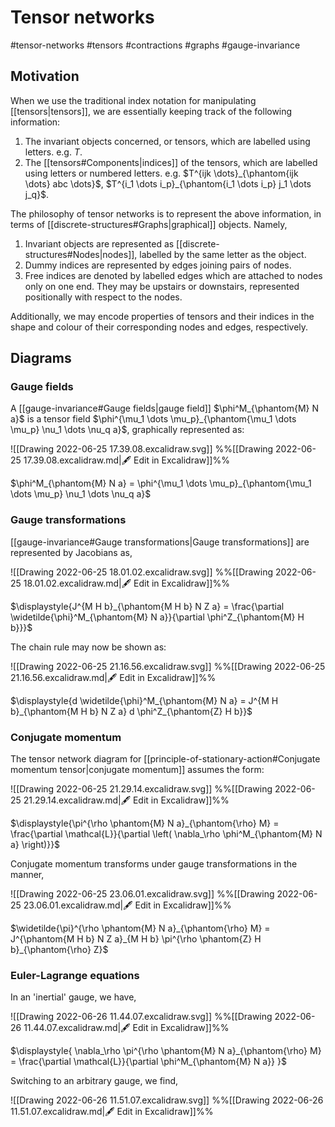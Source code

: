 # Tensor networks
#tensor-networks #tensors #contractions #graphs #gauge-invariance

## Motivation
When we use the traditional index notation for manipulating [[tensors|tensors]], we are essentially keeping track of the following information:

1. The invariant objects concerned, or tensors, which are labelled using letters. e.g. $T$.
2. The [[tensors#Components|indices]] of the tensors, which are labelled using letters or numbered letters. e.g. $T^{ijk \dots}_{\phantom{ijk \dots} abc \dots}$, $T^{i_1 \dots i_p}_{\phantom{i_1 \dots i_p} j_1 \dots j_q}$.

The philosophy of tensor networks is to represent the above information, in terms of [[discrete-structures#Graphs|graphical]] objects. Namely,

1. Invariant objects are represented as [[discrete-structures#Nodes|nodes]], labelled by the same letter as the object.
2. Dummy indices are represented by edges joining pairs of nodes.
3. Free indices are denoted by labelled edges which are attached to nodes only on one end. They may be upstairs or downstairs, represented positionally with respect to the nodes.

Additionally, we may encode properties of tensors and their indices in the shape and colour of their corresponding nodes and edges, respectively.

## Diagrams
### Gauge fields
A [[gauge-invariance#Gauge fields|gauge field]] $\phi^M_{\phantom{M} N a}$ is a tensor field $\phi^{\mu_1 \dots \mu_p}_{\phantom{\mu_1 \dots \mu_p} \nu_1 \dots \nu_q a}$, graphically represented as:

![[Drawing 2022-06-25 17.39.08.excalidraw.svg]]
%%[[Drawing 2022-06-25 17.39.08.excalidraw.md|🖋 Edit in Excalidraw]]%%

$\phi^M_{\phantom{M} N a} = \phi^{\mu_1 \dots \mu_p}_{\phantom{\mu_1 \dots \mu_p} \nu_1 \dots \nu_q a}$

### Gauge transformations
[[gauge-invariance#Gauge transformations|Gauge transformations]] are represented by Jacobians as,

![[Drawing 2022-06-25 18.01.02.excalidraw.svg]]
%%[[Drawing 2022-06-25 18.01.02.excalidraw.md|🖋 Edit in Excalidraw]]%%

$\displaystyle{J^{M H b}_{\phantom{M H b} N Z a} = \frac{\partial \widetilde{\phi}^M_{\phantom{M} N a}}{\partial \phi^Z_{\phantom{M} H b}}}$

The chain rule may now be shown as:

![[Drawing 2022-06-25 21.16.56.excalidraw.svg]]
%%[[Drawing 2022-06-25 21.16.56.excalidraw.md|🖋 Edit in Excalidraw]]%%

$\displaystyle{d \widetilde{\phi}^M_{\phantom{M} N a} = J^{M H b}_{\phantom{M H b} N Z a} d \phi^Z_{\phantom{Z} H b}}$

### Conjugate momentum
The tensor network diagram for [[principle-of-stationary-action#Conjugate momentum tensor|conjugate momentum]] assumes the form:

![[Drawing 2022-06-25 21.29.14.excalidraw.svg]]
%%[[Drawing 2022-06-25 21.29.14.excalidraw.md|🖋 Edit in Excalidraw]]%%

$\displaystyle{\pi^{\rho \phantom{M} N a}_{\phantom{\rho} M} = \frac{\partial \mathcal{L}}{\partial \left( \nabla_\rho \phi^M_{\phantom{M} N a} \right)}}$

Conjugate momentum transforms under gauge transformations in the manner,

![[Drawing 2022-06-25 23.06.01.excalidraw.svg]]
%%[[Drawing 2022-06-25 23.06.01.excalidraw.md|🖋 Edit in Excalidraw]]%%

$\widetilde{\pi}^{\rho \phantom{M} N a}_{\phantom{\rho} M} = J^{\phantom{M H b} N Z a}_{M H b} \pi^{\rho \phantom{Z} H b}_{\phantom{\rho} Z}$

### Euler-Lagrange equations
In an 'inertial' gauge, we have,

![[Drawing 2022-06-26 11.44.07.excalidraw.svg]]
%%[[Drawing 2022-06-26 11.44.07.excalidraw.md|🖋 Edit in Excalidraw]]%%

$\displaystyle{ \nabla_\rho \pi^{\rho \phantom{M} N a}_{\phantom{\rho} M} = \frac{\partial \mathcal{L}}{\partial \phi^M_{\phantom{M} N a}} }$

Switching to an arbitrary gauge, we find,

![[Drawing 2022-06-26 11.51.07.excalidraw.svg]]
%%[[Drawing 2022-06-26 11.51.07.excalidraw.md|🖋 Edit in Excalidraw]]%%

